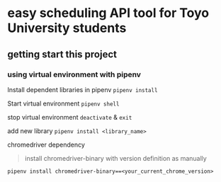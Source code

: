 # easy scheduling API tool for Toyo University students

## getting start this project
### using virtual environment with pipenv
Install dependent libraries in pipenv
`pipenv install`

Start virtual environment
`pipenv shell`

stop virtual environment
`deactivate` & `exit`

add new library
`pipenv install <library_name>`

chromedriver dependency
> install chromedriver-binary with version definition as manually

`pipenv install chromedriver-binary==<your_current_chrome_version>`


